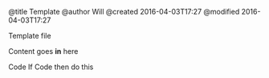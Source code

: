 @title Template
@author Will
@created 2016-04-03T17:27
@modified 2016-04-03T17:27

Template file

Content goes **in** here

  Code
  If Code then do this

